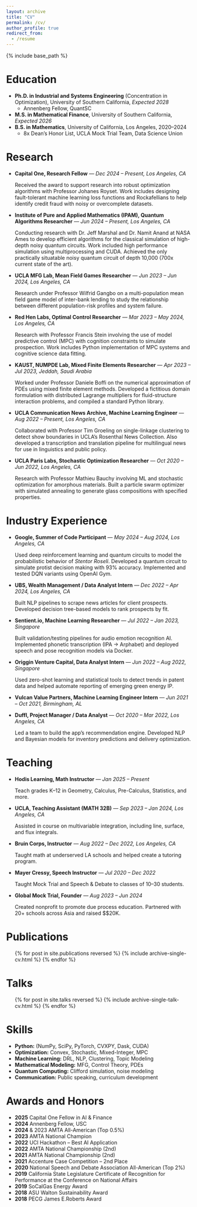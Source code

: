```yaml
---
layout: archive
title: "CV"
permalink: /cv/
author_profile: true
redirect_from:
  - /resume
---
```


{% include base_path %}

Education
======
* **Ph.D. in Industrial and Systems Engineering** (Concentration in Optimization), University of Southern California, *Expected 2028*
  * Annenberg Fellow, QuantSC
* **M.S. in Mathematical Finance**, University of Southern California, *Expected 2026*
* **B.S. in Mathematics**, University of California, Los Angeles, 2020–2024
  * 8x Dean’s Honor List, UCLA Mock Trial Team, Data Science Union

Research
======

* **Capital One, Research Fellow** — *Dec 2024 – Present, Los Angeles, CA*
  
  Received the award to support research into robust optimization algorithms with Professor Johanes Royset. Work includes designing fault-tolerant machine learning loss functions and Rockafellians to help identify credit fraud with noisy or overcomplete datasets.

* **Institute of Pure and Applied Mathematics (IPAM), Quantum Algorithms Researcher** — *Jun 2024 – Present, Los Angeles, CA*
  
  Conducting research with Dr. Jeff Marshal and Dr. Namit Anand at NASA Ames to develop efficient algorithms for the classical simulation of high-depth noisy quantum circuits. Work included high performance simulation using multiprocessing and CUDA. Achieved the only practically situatable noisy quantum circuit of depth 10,000 (700x current state of the art).

* **UCLA MFG Lab, Mean Field Games Researcher** — *Jun 2023 – Jun 2024, Los Angeles, CA*
  
  Research under Professor Wilfrid Gangbo on a multi-population mean field game model of inter-bank lending to study the relationship between different population-risk profiles and system failure.

* **Red Hen Labs, Optimal Control Researcher** — *Mar 2023 – May 2024, Los Angeles, CA*
  
  Research with Professor Francis Stein involving the use of model predictive control (MPC) with cognition constraints to simulate prospection. Work includes Python implementation of MPC systems and cognitive science data fitting.

* **KAUST, NUMPDE Lab, Mixed Finite Elements Researcher** — *Apr 2023 – Jul 2023, Jeddah, Saudi Arabia*
  
  Worked under Professor Daniele Boffi on the numerical approximation of PDEs using mixed finite element methods. Developed a fictitious domain formulation with distributed Lagrange multipliers for fluid-structure interaction problems, and compiled a standard Python library.

* **UCLA Communication News Archive, Machine Learning Engineer** — *Aug 2022 – Present, Los Angeles, CA*
  
  Collaborated with Professor Tim Groeling on single-linkage clustering to detect show boundaries in UCLA’s Rosenthal News Collection. Also developed a transcription and translation pipeline for multilingual news for use in linguistics and public policy.

* **UCLA Paris Labs, Stochastic Optimization Researcher** — *Oct 2020 – Jun 2022, Los Angeles, CA*
  
  Research with Professor Mathieu Bauchy involving ML and stochastic optimization for amorphous materials. Built a particle swarm optimizer with simulated annealing to generate glass compositions with specified properties.

Industry Experience
======
* **Google, Summer of Code Participant** — *May 2024 – Aug 2024, Los Angeles, CA*
  
  Used deep reinforcement learning and quantum circuits to model the probabilistic behavior of *Stentor Roseli*. Developed a quantum circuit to simulate protist decision making with 93% accuracy. Implemented and tested DQN variants using OpenAI Gym.

* **UBS, Wealth Management / Data Analyst Intern** — *Dec 2022 – Apr 2024, Los Angeles, CA*
  
  Built NLP pipelines to scrape news articles for client prospects. Developed decision tree-based models to rank prospects by fit.

* **Sentient.io, Machine Learning Researcher** — *Jul 2022 – Jan 2023, Singapore*
  
  Built validation/testing pipelines for audio emotion recognition AI. Implemented phonetic transcription (IPA → Arphabet) and deployed speech and pose recognition models via Docker.

* **Origgin Venture Capital, Data Analyst Intern** — *Jun 2022 – Aug 2022, Singapore*
  
  Used zero-shot learning and statistical tools to detect trends in patent data and helped automate reporting of emerging green energy IP.

* **Vulcan Value Partners, Machine Learning Engineer Intern** — *Jun 2021 – Oct 2021, Birmingham, AL*
  

* **Duffl, Project Manager / Data Analyst** — *Oct 2020 – Mar 2022, Los Angeles, CA*
  
  Led a team to build the app’s recommendation engine. Developed NLP and Bayesian models for inventory predictions and delivery optimization.

Teaching
======
* **Hodis Learning, Math Instructor** — *Jan 2025 – Present*
  
  Teach grades K–12 in Geometry, Calculus, Pre-Calculus, Statistics, and more.

* **UCLA, Teaching Assistant (MATH 32B)** — *Sep 2023 – Jan 2024, Los Angeles, CA*
  
  Assisted in course on multivariable integration, including line, surface, and flux integrals.

* **Bruin Corps, Instructor** — *Aug 2022 – Dec 2022, Los Angeles, CA*
  
  Taught math at underserved LA schools and helped create a tutoring program.

* **Mayer Cressy, Speech Instructor** — *Jul 2020 – Dec 2022*
  
  Taught Mock Trial and Speech & Debate to classes of 10–30 students.

* **Global Mock Trial, Founder** — *Aug 2023 – Jun 2024*
  
  Created nonprofit to promote due process education. Partnered with 20+ schools across Asia and raised \$$20K.


Publications
======
<ul>{% for post in site.publications reversed %}
  {% include archive-single-cv.html %}
{% endfor %}</ul>

Talks
======
<ul>{% for post in site.talks reversed %}
  {% include archive-single-talk-cv.html %}
{% endfor %}</ul>


Skills
======
* **Python:** (NumPy, SciPy, PyTorch, CVXPY, Dask, CUDA)
* **Optimization:** Convex, Stochastic, Mixed-Integer, MPC
* **Machine Learning:** DRL, NLP, Clustering, Topic Modeling
* **Mathematical Modeling:** MFG, Control Theory, PDEs
* **Quantum Computing:** Clifford simulation, noise modeling
* **Communication:** Public speaking, curriculum development

Awards and Honors
======
* **2025** Capital One Fellow in AI & Finance  
* **2024** Annenberg Fellow, USC  
* **2024** & 2023 AMTA All-American (Top 0.5%)  
* **2023** AMTA National Champion  
* **2022** UCI Hackathon – Best AI Application  
* **2022** AMTA National Championship (2nd)
* **2021** AMTA National Championship (2nd)
* **2021** Accenture Case Competition – 2nd Place  
* **2020** National Speech and Debate Association All-American (Top 2%)
* **2019** California State Legislature Certificate of Recognition for Performance at the Conference on National Affairs
* **2019** SoCalGas Energy Award
* **2018** ASU Walton Sustainability Award
* **2018** PECG James E.Roberts Award
